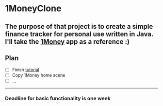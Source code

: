 # 1MoneyClone
The purpose of that project is to create a simple finance tracker for personal use written in Java. I'll take the [1Money](https://play.google.com/store/apps/details?id=org.pixelrush.moneyiq&utm_source=official_site&pcampaignid=pcampaignidMKT-Other-global-all-co-prtnr-py-PartBadge-Mar2515-1) app as a reference :)
---
## Plan
- [ ] Finish [tutorial](https://www.youtube.com/watch?v=tZvjSl9dswg&t=12578s)
- [ ] Copy 1Money home scene
- [ ] ...
---
### Deadline for basic functionality is one week
